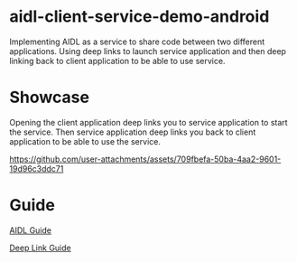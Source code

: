 # aidl-client-service-demo-android
Implementing AIDL as a service to share code between two different applications. Using deep links to launch service application and then deep linking back to client application to be able to use service.

# Showcase

Opening the client application deep links you to service application to start the service. Then service application deep links you back to client application to be able to use the service.

https://github.com/user-attachments/assets/709fbefa-50ba-4aa2-9601-19d96c3ddc71

# Guide

[AIDL Guide](https://ramzijabali.github.io/articles/Dev-Notes/AIDL-Guide)

[Deep Link Guide](https://ramzijabali.github.io/articles/Dev-Notes/Deep-Link-Guide)
